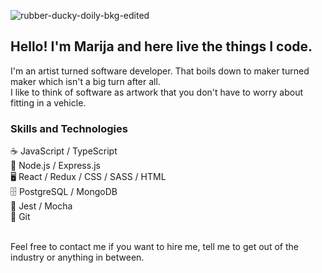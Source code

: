 ![rubber-ducky-doily-bkg-edited](https://github.com/Marija-Kov/marija-kov/assets/96353043/f41fcb9f-a18a-41f2-93cb-5e4473bae23a)

## Hello! I'm Marija and here live the things I code.

I'm an artist turned software developer. That boils down to maker turned maker which isn't a big turn after all. 
<br>
I like to think of software as artwork that you don't have to worry about fitting in a vehicle.
<br>

### Skills and Technologies

☕  JavaScript / TypeScript <br>
💠  Node.js / Express.js <br>
🖥️  React / Redux / CSS / SASS / HTML <br>
🗄️  PostgreSQL / MongoDB <br>
🧪  Jest / Mocha <br>
🐙  Git <br>

<br>
Feel free to contact me if you want to hire me, tell me to get out of the industry or anything in between.
